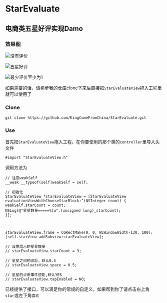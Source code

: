 # StarEvaluate
## 电商类五星好评实现Damo
### 效果图
![没有评价](http://upload-images.jianshu.io/upload_images/3873966-5fb3c73b8eb04582.png?imageMogr2/auto-orient/strip%7CimageView2/2/w/1240)

![五星好评](http://upload-images.jianshu.io/upload_images/3873966-b26e74a734e0bdda.png?imageMogr2/auto-orient/strip%7CimageView2/2/w/1240)


![最少评价至少为1](http://upload-images.jianshu.io/upload_images/3873966-fc06824010ee01b5.png?imageMogr2/auto-orient/strip%7CimageView2/2/w/1240)

如果需要的话，请移步我的[仓库](https://github.com/KingComeFromChina/StarEvaluate.git)clone下来后直接把<code>StarEvaluateView</code>拖入工程里就可以使用了

### Clone
`
git clone https://github.com/KingComeFromChina/StarEvaluate.git
`
### Use

首先把<code>StarEvaluateView</code>拖入工程，在你要使用的那个类的<code>controller</code>里导入头文件

`#import "StarEvaluateView.h"`

调用方法为
```
// 注意weakSelf
__weak __typeof(self)weakSelf = self;

// 初始化
StarEvaluateView *starEvaluateView = [StarEvaluateView evaluationViewWithChooseStarBlock:^(NSInteger count) {
weakSelf.starCount = count;
NSLog(@"星星数量=====%lu",(unsigned long)_starCount);
}];



starEvaluateView.frame = CGRectMake(0, 0, WLWindowWidth-130, 100);
[self.starView addSubview:starEvaluateView];

// 设置展示的星星数量
// starEvaluateView.starCount = 3;

// 星星之间的间距，默认0.5
// starEvaluateView.space = 0.5;

// 星星的点击事件使能,默认YES
// starEvaluateView.tapEnabled = NO;

```
已经提供了接口，可以满足你的常规的自定义，如果帮到你了请点击右上角<code>
star</code>或左下角<code>喜欢</code>

